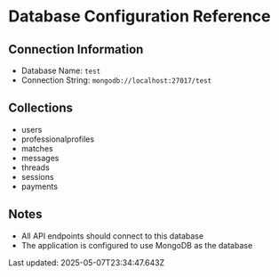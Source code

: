 # Database Configuration Reference

## Connection Information
- Database Name: `test`
- Connection String: `mongodb://localhost:27017/test`

## Collections
- users
- professionalprofiles
- matches
- messages
- threads
- sessions
- payments

## Notes
- All API endpoints should connect to this database
- The application is configured to use MongoDB as the database

Last updated: 2025-05-07T23:34:47.643Z
